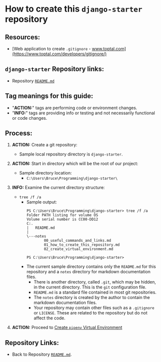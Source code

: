 # How to create this `django-starter` repository

## Resources:
* [Web application to create `.gitignore` - www.toptal.com](https://www.toptal.com/developers/gitignore/)

## `django-starter` Repository links:
* Repository [`README.md`](../README.md)

## Tag meanings for this guide:
* "**ACTION:**" tags are performing code or environment changes.
* "**INFO:**" tags are providing info or testing and not necessarily functional or code changes.


## Process:
1. **ACTION:** Create a git repository:
    * Sample local repository directory is `django-starter`.

1. **ACTION:** Start in directory which will be the root of our project:
    * Sample directory location:
        * `C:\Users\Bruce\Programming\django-starter\`

1. **INFO:** Examine the current directory structure:
    * `tree /f /a`
        * Sample output:
            ```
            PS C:\Users\Bruce\Programming\django-starter> tree /f /a
            Folder PATH listing for volume OS
            Volume serial number is CC00-DD12
            C:.
            |   README.md
            |
            \---notes
                    00_useful_commands_and_links.md
                    01_how_to_create_this_repository.md
                    02_create_virtual_environment.md
            
            PS C:\Users\Bruce\Programming\django-starter>
            ```
        * The current sample directory contains only the `README.md` for this repository and a `notes` directory for markdown documentation files.
            * There is another directory, called `.git`, which may be hidden, in the current directory. This is the `git` configuration file.
            * `README.md` is a standard file contained in most git repositories.
            * The `notes` directory is created by the author to contain the markdown documentation files.
            * Your repository may contain other files such as a `.gitignore` or `LICENSE`. These are related to the repository but do not affect the code.

1. **ACTION:** Proceed to [Create `pipenv` Virtual Environment](./02_create_virtual_environment.md)


## Repository Links:
* Back to Repository [`README.md`](../README.md).
